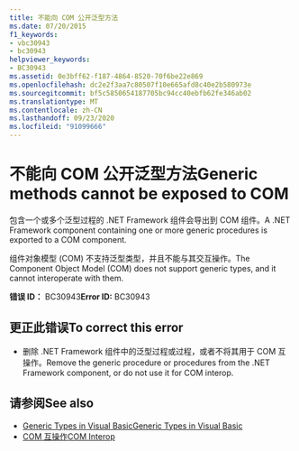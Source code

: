 ```yaml
---
title: 不能向 COM 公开泛型方法
ms.date: 07/20/2015
f1_keywords:
- vbc30943
- bc30943
helpviewer_keywords:
- BC30943
ms.assetid: 0e3bff62-f187-4864-8520-70f6be22e869
ms.openlocfilehash: dc2e2f3aa7c80507f10e665afd8c40e2b580973e
ms.sourcegitcommit: bf5c5850654187705bc94cc40ebfb62fe346ab02
ms.translationtype: MT
ms.contentlocale: zh-CN
ms.lasthandoff: 09/23/2020
ms.locfileid: "91099666"
---
```

# <a name="generic-methods-cannot-be-exposed-to-com"></a><span data-ttu-id="c66fd-102">不能向 COM 公开泛型方法</span><span class="sxs-lookup"><span data-stu-id="c66fd-102">Generic methods cannot be exposed to COM</span></span>

<span data-ttu-id="c66fd-103">包含一个或多个泛型过程的 .NET Framework 组件会导出到 COM 组件。</span><span class="sxs-lookup"><span data-stu-id="c66fd-103">A .NET Framework component containing one or more generic procedures is exported to a COM component.</span></span>  
  
 <span data-ttu-id="c66fd-104">组件对象模型 (COM) 不支持泛型类型，并且不能与其交互操作。</span><span class="sxs-lookup"><span data-stu-id="c66fd-104">The Component Object Model (COM) does not support generic types, and it cannot interoperate with them.</span></span>  
  
 <span data-ttu-id="c66fd-105">**错误 ID：** BC30943</span><span class="sxs-lookup"><span data-stu-id="c66fd-105">**Error ID:** BC30943</span></span>  
  
## <a name="to-correct-this-error"></a><span data-ttu-id="c66fd-106">更正此错误</span><span class="sxs-lookup"><span data-stu-id="c66fd-106">To correct this error</span></span>  
  
- <span data-ttu-id="c66fd-107">删除 .NET Framework 组件中的泛型过程或过程，或者不将其用于 COM 互操作。</span><span class="sxs-lookup"><span data-stu-id="c66fd-107">Remove the generic procedure or procedures from the .NET Framework component, or do not use it for COM interop.</span></span>  
  
## <a name="see-also"></a><span data-ttu-id="c66fd-108">请参阅</span><span class="sxs-lookup"><span data-stu-id="c66fd-108">See also</span></span>

- [<span data-ttu-id="c66fd-109">Generic Types in Visual Basic</span><span class="sxs-lookup"><span data-stu-id="c66fd-109">Generic Types in Visual Basic</span></span>](../programming-guide/language-features/data-types/generic-types.md)
- [<span data-ttu-id="c66fd-110">COM 互操作</span><span class="sxs-lookup"><span data-stu-id="c66fd-110">COM Interop</span></span>](../programming-guide/com-interop/index.md)
